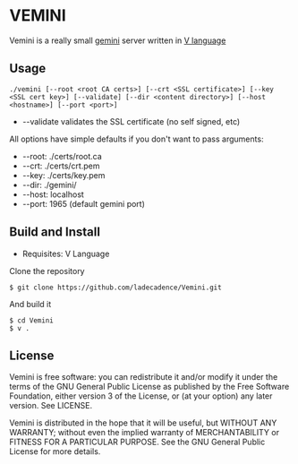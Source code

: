 # VEMINI

Vemini is a really small [gemini](https://geminiprotocol.net/) server written in  [V language](https://github.com/vlang/v)

## Usage

```
./vemini [--root <root CA certs>] [--crt <SSL certificate>] [--key <SSL cert key>] [--validate] [--dir <content directory>] [--host <hostname>] [--port <port>]

```

* --validate validates the SSL certificate (no self signed, etc)

All options have simple defaults if you don't want to pass arguments:
* --root: ./certs/root.ca
* --crt: ./certs/crt.pem
* --key: ./certs/key.pem
* --dir: ./gemini/
* --host: localhost
* --port: 1965 (default gemini port)

## Build and Install

* Requisites: V Language

Clone the repository

```
$ git clone https://github.com/ladecadence/Vemini.git
```

And build it
```
$ cd Vemini
$ v .
```


## License

Vemini is free software: you can redistribute it and/or modify it under the terms of the GNU General Public License as published by the Free Software Foundation, either version 3 of the License, or (at your option) any later version. See LICENSE.

Vemini is distributed in the hope that it will be useful, but WITHOUT ANY WARRANTY; without even the implied warranty of MERCHANTABILITY or FITNESS FOR A PARTICULAR PURPOSE. See the GNU General Public License for more details.

